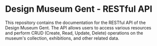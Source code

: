 # Design Museum Gent - RESTful API
This repository contains the documentation for the RESTful API of the Design Museum Gent. The API allows users to access various resources and perform CRUD (Create, Read, Update, Delete) operations on the museum's collection, exhibitions, and other related data.

